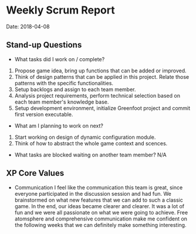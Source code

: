 # Weekly Scrum Report

Date: 2018-04-08

## Stand-up Questions

- What tasks did I work on / complete?

1. Propose game idea, bring up functions that can be added or improved.
2. Think of design patterns that can be applied in this project. Relate those patterns with the specific functionalities.
3. Setup backlogs and assign to each team member.
4. Analysis project requirements, perform technical selection based on each team member's knowledge base.
5. Setup development environment, initialize Greenfoot project and commit first version executable.

- What am I planning to work on next?
1. Start working on design of dynamic configuration module.
2. Think of how to abstract the whole game context and scences.

- What tasks are blocked waiting on another team member?
N/A

## XP Core Values

- Communication
I feel like the communication this team is great, since everyone participated in the discussion session and had fun. We brainstormed on what new features that we can add to such a classic game. In the end, our ideas became clearer and clearer. It was a lot of fun and we were all passionate on what we were going to achieve. Free atomsphere and comprehensive communication make me confident on the following weeks that we can definitely make something interesting.

